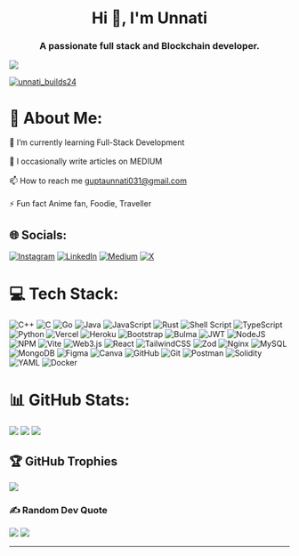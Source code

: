 <h1 align="center">Hi 👋, I'm Unnati</h1>
<h3 align="center">A passionate full stack and Blockchain developer.</h3>

[![](https://visitcount.itsvg.in/api?id=Unnati-Gupta24&icon=0&color=8)](https://visitcount.itsvg.in)

<p align="left"> <a href="https://twitter.com/unnati_builds24" target="blank"><img src="https://img.shields.io/twitter/follow/unnati_builds24?logo=twitter&style=for-the-badge" alt="unnati_builds24" /></a> </p>

# 💫 About Me:
🌱 I’m currently learning Full-Stack Development<br><br>📝 I occasionally write articles on MEDIUM<br><br>📫 How to reach me guptaunnati031@gmail.com<br><br>⚡ Fun fact Anime fan, Foodie, Traveller


## 🌐 Socials:
[![Instagram](https://img.shields.io/badge/Instagram-%23E4405F.svg?logo=Instagram&logoColor=white)](https://instagram.com/literally_progress) [![LinkedIn](https://img.shields.io/badge/LinkedIn-%230077B5.svg?logo=linkedin&logoColor=white)](https://linkedin.com/in/unnati-gupta-b73a8a27b) [![Medium](https://img.shields.io/badge/Medium-12100E?logo=medium&logoColor=white)](https://medium.com/@guptaunnati031) [![X](https://img.shields.io/badge/X-black.svg?logo=X&logoColor=white)](https://x.com/unnati_builds24) 

# 💻 Tech Stack:
![C++](https://img.shields.io/badge/c++-%2300599C.svg?style=plastic&logo=c%2B%2B&logoColor=white) ![C](https://img.shields.io/badge/c-%2300599C.svg?style=plastic&logo=c&logoColor=white) ![Go](https://img.shields.io/badge/go-%2300ADD8.svg?style=plastic&logo=go&logoColor=white) ![Java](https://img.shields.io/badge/java-%23ED8B00.svg?style=plastic&logo=openjdk&logoColor=white) ![JavaScript](https://img.shields.io/badge/javascript-%23323330.svg?style=plastic&logo=javascript&logoColor=%23F7DF1E) ![Rust](https://img.shields.io/badge/rust-%23000000.svg?style=plastic&logo=rust&logoColor=white) ![Shell Script](https://img.shields.io/badge/shell_script-%23121011.svg?style=plastic&logo=gnu-bash&logoColor=white) ![TypeScript](https://img.shields.io/badge/typescript-%23007ACC.svg?style=plastic&logo=typescript&logoColor=white) ![Python](https://img.shields.io/badge/python-3670A0?style=plastic&logo=python&logoColor=ffdd54) ![Vercel](https://img.shields.io/badge/vercel-%23000000.svg?style=plastic&logo=vercel&logoColor=white) ![Heroku](https://img.shields.io/badge/heroku-%23430098.svg?style=plastic&logo=heroku&logoColor=white) ![Bootstrap](https://img.shields.io/badge/bootstrap-%238511FA.svg?style=plastic&logo=bootstrap&logoColor=white) ![Bulma](https://img.shields.io/badge/bulma-00D0B1?style=plastic&logo=bulma&logoColor=white) ![JWT](https://img.shields.io/badge/JWT-black?style=plastic&logo=JSON%20web%20tokens) ![NodeJS](https://img.shields.io/badge/node.js-6DA55F?style=plastic&logo=node.js&logoColor=white) ![NPM](https://img.shields.io/badge/NPM-%23CB3837.svg?style=plastic&logo=npm&logoColor=white) ![Vite](https://img.shields.io/badge/vite-%23646CFF.svg?style=plastic&logo=vite&logoColor=white) ![Web3.js](https://img.shields.io/badge/web3.js-F16822?style=plastic&logo=web3.js&logoColor=white) ![React](https://img.shields.io/badge/react-%2320232a.svg?style=plastic&logo=react&logoColor=%2361DAFB) ![TailwindCSS](https://img.shields.io/badge/tailwindcss-%2338B2AC.svg?style=plastic&logo=tailwind-css&logoColor=white) ![Zod](https://img.shields.io/badge/zod-%233068b7.svg?style=plastic&logo=zod&logoColor=white) ![Nginx](https://img.shields.io/badge/nginx-%23009639.svg?style=plastic&logo=nginx&logoColor=white) ![MySQL](https://img.shields.io/badge/mysql-4479A1.svg?style=plastic&logo=mysql&logoColor=white) ![MongoDB](https://img.shields.io/badge/MongoDB-%234ea94b.svg?style=plastic&logo=mongodb&logoColor=white) ![Figma](https://img.shields.io/badge/figma-%23F24E1E.svg?style=plastic&logo=figma&logoColor=white) ![Canva](https://img.shields.io/badge/Canva-%2300C4CC.svg?style=plastic&logo=Canva&logoColor=white) ![GitHub](https://img.shields.io/badge/github-%23121011.svg?style=plastic&logo=github&logoColor=white) ![Git](https://img.shields.io/badge/git-%23F05033.svg?style=plastic&logo=git&logoColor=white) ![Postman](https://img.shields.io/badge/Postman-FF6C37?style=plastic&logo=postman&logoColor=white) ![Solidity](https://img.shields.io/badge/Solidity-%23363636.svg?style=plastic&logo=solidity&logoColor=white) ![YAML](https://img.shields.io/badge/yaml-%23ffffff.svg?style=plastic&logo=yaml&logoColor=151515) ![Docker](https://img.shields.io/badge/docker-%230db7ed.svg?style=plastic&logo=docker&logoColor=white)
# 📊 GitHub Stats:
![](https://github-readme-stats.vercel.app/api?username=Unnati-Gupta24&theme=vision-friendly-dark&hide_border=false&include_all_commits=false&count_private=false)
![](https://github-readme-stats.vercel.app/api/top-langs/?username=Unnati-Gupta24&theme=vision-friendly-dark&hide_border=false&include_all_commits=false&count_private=false&layout=compact)
![](https://github-readme-streak-stats.herokuapp.com/?user=Unnati-Gupta24&theme=vision-friendly-dark&hide_border=false)


## 🏆 GitHub Trophies
![](https://github-profile-trophy.vercel.app/?username=Unnati-Gupta24&theme=monokai&no-frame=false&no-bg=true&margin-w=4)

### ✍️ Random Dev Quote
![](https://quotes-github-readme.vercel.app/api?type=vetical&theme=radical)
![](https://quotes-github-readme.vercel.app/api?type=vetical&theme=gruvbox)

---

<!-- Proudly created with GPRM ( https://gprm.itsvg.in ) -->
